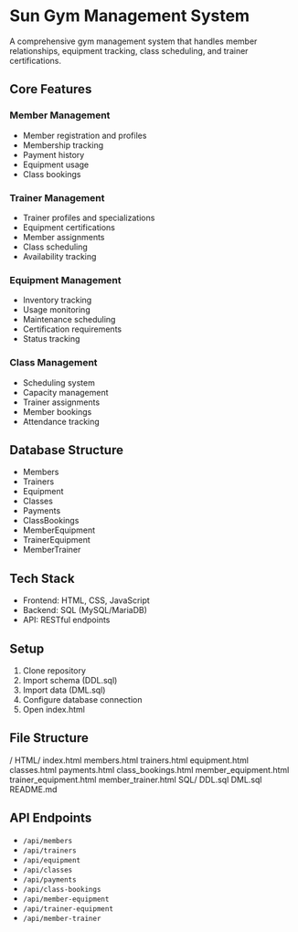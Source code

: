 # Sun Gym Management System

A comprehensive gym management system that handles member relationships, equipment tracking, class scheduling, and trainer certifications.

## Core Features

### Member Management
- Member registration and profiles
- Membership tracking
- Payment history
- Equipment usage
- Class bookings

### Trainer Management
- Trainer profiles and specializations
- Equipment certifications
- Member assignments
- Class scheduling
- Availability tracking

### Equipment Management
- Inventory tracking
- Usage monitoring
- Maintenance scheduling
- Certification requirements
- Status tracking

### Class Management
- Scheduling system
- Capacity management
- Trainer assignments
- Member bookings
- Attendance tracking

## Database Structure
- Members
- Trainers
- Equipment
- Classes
- Payments
- ClassBookings
- MemberEquipment
- TrainerEquipment
- MemberTrainer

## Tech Stack
- Frontend: HTML, CSS, JavaScript
- Backend: SQL (MySQL/MariaDB)
- API: RESTful endpoints

## Setup
1. Clone repository
2. Import schema (DDL.sql)
3. Import data (DML.sql)
4. Configure database connection
5. Open index.html

## File Structure
/
HTML/
   index.html
   members.html
   trainers.html
   equipment.html
   classes.html
   payments.html
   class_bookings.html
   member_equipment.html
   trainer_equipment.html
   member_trainer.html
SQL/
   DDL.sql
   DML.sql
README.md

## API Endpoints
- `/api/members`
- `/api/trainers`
- `/api/equipment`
- `/api/classes`
- `/api/payments`
- `/api/class-bookings`
- `/api/member-equipment`
- `/api/trainer-equipment`
- `/api/member-trainer`